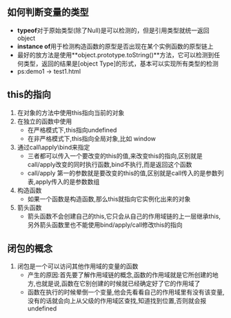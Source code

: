 
## 如何判断变量的类型
- **typeof**对于原始类型(除了Null)是可以检测的，但是引用类型就统一返回object
- **instance of**用于检测构造函数的原型是否出现在某个实例函数的原型链上
- 最好的放方法是使用**object.prototype.toString()**方法，它可以检测到任何类型，返回的结果是[object Type]的形式，基本可以实现所有类型的检测
- ps:demo1 -> test1.html
  
## this的指向
1. 在对象的方法中使用this指向当前的对象
2. 在独立的函数中使用
    - 在严格模式下,this指向undefined
    - 在非严格模式下,this指向全局对象,比如 window
3. 通过call\apply\bind来指定
    - 三者都可以传入一个要改变的this的值,来改变this的指向,区别就是call/apply改变的同时执行函数,bind不执行,而是返回这个函数
    - call/apply 第一的参数就是要改变的this的值,区别就是call传入的是参数列表,apply传入的是参数数组
4. 构造函数
    - 如果一个函数是构造函数,那么this就指向它实例化出来的对象
5. 箭头函数
    - 箭头函数不会创建自己的this,它只会从自己的作用域链的上一层继承this,另外箭头函数里也不能使用bind/apply/call修改this的指向



## 闭包的概念
1. 闭包是一个可以访问其他作用域的变量的函数
    - 产生的原因:首先要了解作用域链的概念,函数的作用域就是它所创建的地方,也就是说,函数在它别创建的时候就已经确定好了它的作用域了
    - 函数在执行的时候晕倒一个变量,他会先看看自己的作用域里有没有该变量,没有的话就会向上从父级的作用域区查找,知道找到位置,否则就会报undefined
  